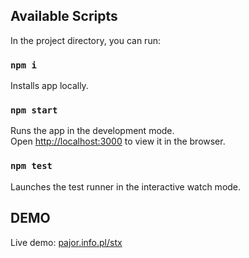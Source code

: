 ## Available Scripts

In the project directory, you can run:

### `npm i`

Installs app locally.

### `npm start`

Runs the app in the development mode.<br />
Open [http://localhost:3000](http://localhost:3000) to view it in the browser.

### `npm test`

Launches the test runner in the interactive watch mode.<br />

## DEMO

Live demo: [pajor.info.pl/stx](http://pajor.info.pl/stx/)
